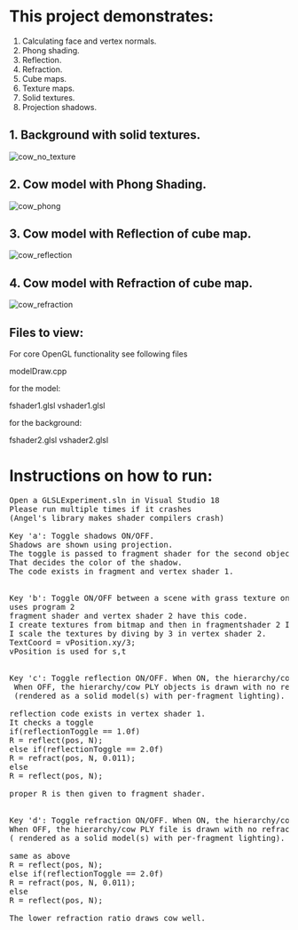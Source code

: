 # This project demonstrates:
1.	Calculating face and vertex normals.
2.	Phong shading.
3.	Reflection.
4.	Refraction.
5.	Cube maps.
6.	Texture maps.
7.	Solid textures.
8.	Projection shadows.

## 1.	Background with solid textures.


![cow_no_texture](https://user-images.githubusercontent.com/7290739/38602958-534de68a-3d3a-11e8-88b8-b93093fb36c4.png)

## 2.	Cow model with Phong Shading.


![cow_phong](https://user-images.githubusercontent.com/7290739/38602994-6ff57316-3d3a-11e8-9f0f-371ea4663766.png)

## 3.	Cow model with Reflection of cube map.


![cow_reflection](https://user-images.githubusercontent.com/7290739/38603029-7b635218-3d3a-11e8-9c4d-8a37c8cb4010.png)

## 4.	Cow model with Refraction of cube map.

![cow_refraction](https://user-images.githubusercontent.com/7290739/38603056-8a92d8bc-3d3a-11e8-9ccc-69a46496746f.png)


## Files to view:

For core OpenGL functionality see following files

modelDraw.cpp

for the model:

fshader1.glsl
vshader1.glsl

for the background:

fshader2.glsl
vshader2.glsl


# Instructions on how to run:
<pre>
Open a GLSLExperiment.sln in Visual Studio 18
Please run multiple times if it crashes 
(Angel's library makes shader compilers crash)

Key 'a': Toggle shadows ON/OFF.
Shadows are shown using projection.
The toggle is passed to fragment shader for the second object drawn.
That decides the color of the shadow.
The code exists in fragment and vertex shader 1.


Key 'b': Toggle ON/OFF between a scene with grass texture on floor and stone texture on the walls and a plain wall (no texturing). 
uses program 2 
fragment shader and vertex shader 2 have this code.
I create textures from bitmap and then in fragmentshader 2 I apply texture.
I scale the textures by diving by 3 in vertex shader 2.
TextCoord = vPosition.xy/3;
vPosition is used for s,t


Key 'c': Toggle reflection ON/OFF. When ON, the hierarchy/cow PLY is drawn with reflection.
 When OFF, the hierarchy/cow PLY objects is drawn with no reflection 
 (rendered as a solid model(s) with per-fragment lighting).

reflection code exists in vertex shader 1.
It checks a toggle
if(reflectionToggle == 1.0f)
R = reflect(pos, N);
else if(reflectionToggle == 2.0f)
R = refract(pos, N, 0.011);
else
R = reflect(pos, N);

proper R is then given to fragment shader.


Key 'd': Toggle refraction ON/OFF. When ON, the hierarchy/cow PLY is drawn with refraction. 
When OFF, the hierarchy/cow PLY file is drawn with no refraction 
( rendered as a solid model(s) with per-fragment lighting). 

same as above
R = reflect(pos, N);
else if(reflectionToggle == 2.0f)
R = refract(pos, N, 0.011);
else
R = reflect(pos, N);

The lower refraction ratio draws cow well.
</pre>
